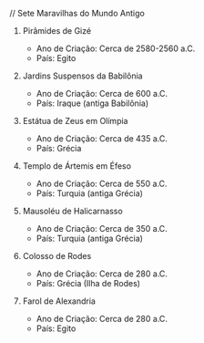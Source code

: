// Sete Maravilhas do Mundo Antigo

1. Pirâmides de Gizé
   - Ano de Criação: Cerca de 2580-2560 a.C.
   - País: Egito

2. Jardins Suspensos da Babilônia
   - Ano de Criação: Cerca de 600 a.C.
   - País: Iraque (antiga Babilônia)

3. Estátua de Zeus em Olímpia
   - Ano de Criação: Cerca de 435 a.C.
   - País: Grécia

4. Templo de Ártemis em Éfeso
   - Ano de Criação: Cerca de 550 a.C.
   - País: Turquia (antiga Grécia)

5. Mausoléu de Halicarnasso
   - Ano de Criação: Cerca de 350 a.C.
   - País: Turquia (antiga Grécia)

6. Colosso de Rodes
   - Ano de Criação: Cerca de 280 a.C.
   - País: Grécia (Ilha de Rodes)

7. Farol de Alexandria
   - Ano de Criação: Cerca de 280 a.C.
   - País: Egito


